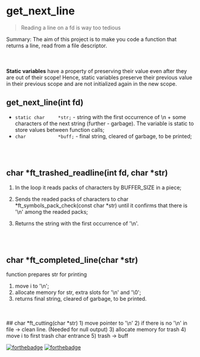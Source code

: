 # get_next_line

>Reading a line on a fd is way too tedious

Summary: The aim of this project is to make you code a function that returns a line,
read from a file descriptor.
<br>
<br>
<br>
<br>
**Static variables** have a property of preserving their value even after they are out of their scope! Hence, static variables preserve their previous value in their previous scope and are not initialized again in the new scope. 

## get_next_line(int fd)
- ``static char		*str;`` - string with the first occurrence of \n + some characters of the next string (further - garbage). The variable is static to store values between function calls;
- ``char			*buff;`` - final string, cleared of garbage, to be printed;
<br>
<br>

## char	*ft_trashed_readline(int fd, char *str)

1) In the loop it reads packs of characters by BUFFER_SIZE in a piece;
2) Sends the readed packs of characters to char *ft_symbols_pack_check(const char *str) until it confirms that there is '\n' among the readed packs;

3) Returns the string with the first occurrence of '\n'.
<br>
<br>

## char	*ft_completed_line(char *str)

function prepares str for printing
  1) move i to '\n';
  2) allocate memory for str, extra slots for '\n' and '\0';
 3) returns final string, cleared of garbage, to be printed.
 <br>
<br>
 ## char	*ft_cutting(char *str)
  1) move pointer to '\n'
  2) if there is no '\n' in file -> clean line. (Needed for null output)
  3) allocate memory for trash
  4) move i to first trash char entrance
  5) trash -> buff

[![forthebadge](https://forthebadge.com/images/badges/made-with-c.svg)](https://forthebadge.com)
[![forthebadge](https://forthebadge.com/images/badges/built-with-love.svg)](https://forthebadge.com)

 